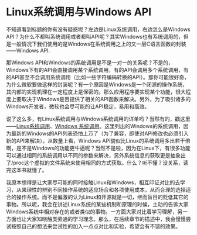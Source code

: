 # Linux系统调用与Windows API

不知道看到标题的你有没有疑惑呢？左边是Linux系统调用，右边怎么是Windows API？为什么不都叫系统调用或者都叫API呢？其实Windows也有系统调用的，但是一般情况下我们使用的是Windows在系统调用之上的又一层C语言函数的封装——Windows API.

那Windows API和Windows的系统调用是不是一对一的关系呢？不是的，Windows下有的API会直接调用某个系统调用，有的API会调用多个系统调用，有的API甚至不会调用系统调用（比如一些字符编码转换的API）。那你可能很好奇，为什么微软要做这样的封装呢？有一个原因是Windows是一个闭源的操作系统，其内部的实现机理在一定程度上是保密的。那么应用程序要实现某个功能，很大程度上要取决于Windows是否提供了相关的API函数来解决。另外，为了吸引诸多的Windows开发者，微软也会尽可能的让API稳定，易用和高效。

说了这么多，有Linux系统调用与Windows系统调用的详单吗？当然有的，戳这里——[Linux系统调用](http://syscalls.kernelgrok.com/)、[Windows 系统调用](http://j00ru.vexillium.org/ntapi/)。这里列出的Windows的系统调用，因为最新的Windows的API列表恐怕上万了（为了兼容，即使对API修改也必须引入新的API来解决）。从数量上看，Windows API貌似比Linux的系统调用多出若干倍啊，是不是Windows的功能更牛逼呢？当然不是啦，因为在Linux下，有很多功能可以通过相同的系统调用以不同的参数来解决，另外系统信息的获取更是抽象出了/proc这个虚拟的文件系统来使用相同的方式获取。什么？听不懂？没关系，读完这本书就懂了。

我原本想得是让大家尽可能的同时接触Linux和Windows，相互印证对比的去学习，从来理性的辨别不同操作系统的适应场合和各项使用成本，从而合理的选择适合的操作系统。而不是偏激的认为Linux和开源就是一切，继而盲目的贬低其它的事物。所以呢，我会在讲述Linux系统的某些机制和原理的时候，主动的告诉大家Windows系统中相对存在的或者类似的事物。一方面大家对比着学习理解，另一方面也让大家知晓触类旁通的学习理念。那么，在后续章节的描述中，我会慢慢尝试按照自己的想法来尝试性的加入一点点对比和实验，希望会有不错的效果。
